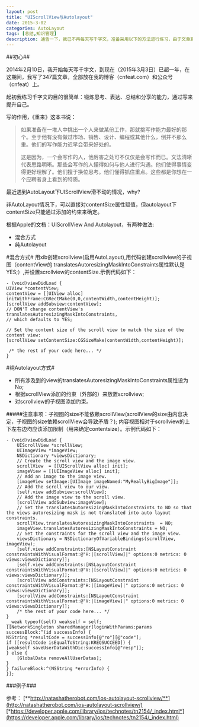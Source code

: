 ```yaml
---
layout: post
title: "UIScrollView与Autolayout"
date: 2015-3-02
categories: AutoLayout
tags: [总结,知识管理]
description: 通告一下，我已不再每天写千字文，准备采用以下的方法进行练习，由于文章篇幅较长，链接较多，建议到简书或博客进行阅读。
---
```


##初心##

2014年2月10日，我开始每天写千字文，到现在（2015年3月3日）已超一年，在这期间，我写了347篇文章，全部放在我的博客（cnfeat.com）和公众号（cnfeat）上。

起初我练习千字文的目的很简单：锻炼思考、表达、总结和分享的能力，通过写来提升自己。

写的作用，《重来》这本书说：

>如果准备在一堆人中挑出一个人来做某份工作，那就挑写作能力最好的那个。至于他有没有做过市场、销售、设计、编程或其他什么，倒并不那么重。他们的写作能力迟早会带来好处的。
>
>这是因为，一个会写作的人，他厉害之处可不仅仅是会写作而已。文法清晰代表思路明晰。那些会写作的人懂得如何与他人进行沟通。他们使得事情变得更好理解了。他们擅于换位思考。他们懂得抓住重点。这些都是你想在一个应聘者身上看到的特质。

最近遇到AutoLayout下UIScrollView滑不动的情况，why?

非AutoLayout情况下，可以直接对contentSize属性赋值，但autolayout下contentSize只能通过添加的约束来确定。

根据Apple的文档：UIScrollView And Autolayout，有两种做法:

* 混合方式
* 纯Autolayout

#混合方式#
用xib创建scrollview(启用AutoLayout),用代码创建scrollview的子视图（contentView的 translatesAutoresizingMaskIntoConstraints属性默认是YES;）,并设置scrollview的contentSize.示例代码如下：

	- (void)viewDidLoad {
	UIView *contentView;
	contentView = [[UIView alloc] initWithFrame:CGRectMake(0,0,contentWidth,contentHeight)];
	[scrollView addSubview:contentView];
	// DON'T change contentView's translatesAutoresizingMaskIntoConstraints,
	// which defaults to YES;
	 
	// Set the content size of the scroll view to match the size of the content view:
	[scrollView setContentSize:CGSizeMake(contentWidth,contentHeight)];
	 
	 /* the rest of your code here... */
	}
	
#纯Autolayout方式#
* 所有涉及到的view的translatesAutoresizingMaskIntoConstraints属性设为No;
* 根据scrollView添加的约束（外部的）来放置scrollview;
* 对scrollview的子视图添加约束。

#####注意事项：子视图的size不能依赖scrollView(scrollView的size由内容决定，子视图的size依赖scrollView会导致矛盾？); 内容视图相对于scrollview的上下左右边均应该添加限制（用来确定contentsize）。示例代码如下：

	- (void)viewDidLoad {
	    UIScrollView *scrollView;
	    UIImageView *imageView;
	    NSDictionary *viewsDictionary;
	    // Create the scroll view and the image view.
	    scrollView  = [[UIScrollView alloc] init];
	    imageView = [[UIImageView alloc] init];
	    // Add an image to the image view.
	    [imageView setImage:[UIImage imageNamed:"MyReallyBigImage"]];
	    // Add the scroll view to our view.
	    [self.view addSubview:scrollView];
	    // Add the image view to the scroll view.
	    [scrollView addSubview:imageView];
	    // Set the translatesAutoresizingMaskIntoConstraints to NO so that the views autoresizing mask is not translated into auto layout constraints.
	    scrollView.translatesAutoresizingMaskIntoConstraints  = NO;
	    imageView.translatesAutoresizingMaskIntoConstraints = NO;
	    // Set the constraints for the scroll view and the image view.
	    viewsDictionary = NSDictionaryOfVariableBindings(scrollView, imageView);
	    [self.view addConstraints:[NSLayoutConstraint constraintsWithVisualFormat:@"H:|[scrollView]|" options:0 metrics: 0 views:viewsDictionary]];
	    [self.view addConstraints:[NSLayoutConstraint constraintsWithVisualFormat:@"V:|[scrollView]|" options:0 metrics: 0 views:viewsDictionary]];
	    [scrollView addConstraints:[NSLayoutConstraint constraintsWithVisualFormat:@"H:|[imageView]|" options:0 metrics: 0 views:viewsDictionary]];
	    [scrollView addConstraints:[NSLayoutConstraint constraintsWithVisualFormat:@"V:|[imageView]|" options:0 metrics: 0 views:viewsDictionary]];
	    /* the rest of your code here... */
	}
	__weak typeof(self) weakself = self;
	[[NetworkSingleton sharedManager]loginWithParams:params successBlock:^(id successInfo) {
	NSString *resultCode = successInfo[@"ro"][@"code"];
	if ([resultCode isEqualToString:KREQSUCCEED]) {
	[weakself saveUserDataWithDic:successInfo[@"resp"]];
	} else {
		[GlobalData removeAllUserDatas];
	}
	} failureBlock:^(NSString *errorInfo) {
	}];

###例子###


参考：
[**http://natashatherobot.com/ios-autolayout-scrollview/**](http://natashatherobot.com/ios-autolayout-scrollview/)
[*https://developer.apple.com/library/ios/technotes/tn2154/_index.html*](https://developer.apple.com/library/ios/technotes/tn2154/_index.html)

